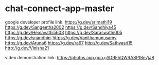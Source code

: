 # chat-connect-app-master

google developer profile link: https://g.dev/srimathi19
                               https://g.dev/Sangeetha2002
                               https://g.dev/Sandhiya45
                               https://g.dev/Hemavathi5603
                               https://g.dev/Saraswathi005
                               https://g.dev/snandhini
                               https://g.dev/Vanithamunusamy
                               https://g.dev/Aruna6
                               https://g.dev/ra97
                               http://g.dev/Sathyasri15
                               http://g.dev/Vinisha21

video demonstration link: https://photos.app.goo.gl/DRFhQWRASPfBe7jJ8
